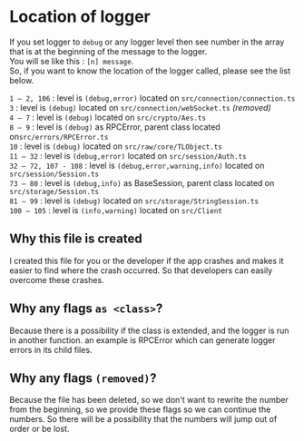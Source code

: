 # Location of logger

If you set logger to `debug` or any logger level then see number in the array that is at the beginning of the message to the logger.  
You will se like this : `[n] message`.  
So, if you want to know the location of the logger called, please see the list below.

`1 – 2, 106` : level is `(debug,error)` located on `src/connection/connection.ts`  
`3` : level is `(debug)` located on `src/connection/webSocket.ts` _(removed)_  
`4 – 7` : level is `(debug)` located on `src/crypto/Aes.ts`  
`8 – 9` : level is `(debug)` as RPCError, parent class located on`src/errors/RPCError.ts`  
`10` : level is `(debug)` located on `src/raw/core/TLObject.ts`  
`11 – 32` : level is `(debug,error)` located on `src/session/Auth.ts`  
`32 – 72, 107 - 108` : level is `(debug,error,warning,info)` located on `src/session/Session.ts`  
`73 – 80` : level is `(debug,info)` as BaseSession, parent class located on `src/storage/Session.ts`  
`81 – 99` : level is `(debug)` located on `src/storage/StringSession.ts`  
`100 – 105` : level is `(info,warning)` located on `src/Client`

## Why this file is created

I created this file for you or the developer if the app crashes and makes it easier to find where the crash occurred. So that developers can easily overcome these crashes.

## Why any flags `as <class>`?

Because there is a possibility if the class is extended, and the logger is run in another function. an example is RPCError which can generate logger errors in its child files.

## Why any flags `(removed)`?

Because the file has been deleted, so we don't want to rewrite the number from the beginning, so we provide these flags so we can continue the numbers. So there will be a possibility that the numbers will jump out of order or be lost.
